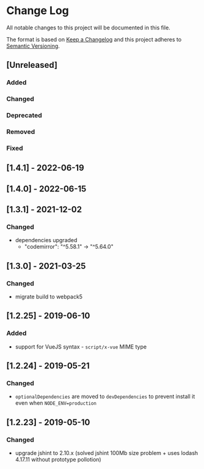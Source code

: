 # Change Log
All notable changes to this project will be documented in this file.

The format is based on [Keep a Changelog](http://keepachangelog.com/)
and this project adheres to [Semantic Versioning](http://semver.org/).

## [Unreleased]
### Added

### Changed

### Deprecated

### Removed

### Fixed

## [1.4.1] - 2022-06-19
## [1.4.0] - 2022-06-15
## [1.3.1] - 2021-12-02
### Changed
 - dependencies upgraded
    - "codemirror": "^5.58.1" -> "^5.64.0"

## [1.3.0] - 2021-03-25
### Changed
 - migrate build to webpack5

## [1.2.25] - 2019-06-10
### Added
 - support for VueJS syntax - `script/x-vue` MIME type 

## [1.2.24] - 2019-05-21
### Changed
 - `optionalDependencies` are moved to `devDependencies` to prevent install it even when `NODE_ENV=production`
 
## [1.2.23] - 2019-05-10
### Changed
 - upgrade jshint to 2.10.x (solved jshint 100Mb size problem + uses lodash 4.17.11 without prototype pollotion)
